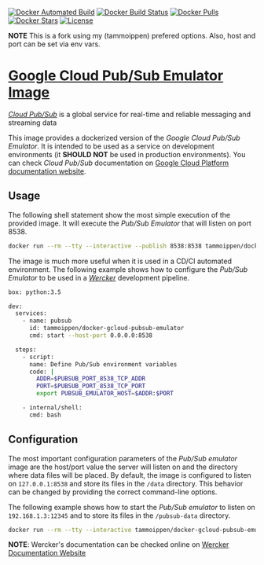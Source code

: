 [![Docker Automated Build](https://img.shields.io/docker/automated/tammoippen/docker-gcloud-pubsub-emulator.svg)](https://hub.docker.com/r/tammoippen/docker-gcloud-pubsub-emulator/) 
[![Docker Build Status](https://img.shields.io/docker/build/tammoippen/docker-gcloud-pubsub-emulator.svg)](https://hub.docker.com/r/tammoippen/docker-gcloud-pubsub-emulator/builds/) 
[![Docker Pulls](https://img.shields.io/docker/pulls/tammoippen/docker-gcloud-pubsub-emulator.svg)](https://hub.docker.com/r/tammoippen/docker-gcloud-pubsub-emulator/) 
[![Docker Stars](https://img.shields.io/docker/stars/tammoippen/docker-gcloud-pubsub-emulator.svg)](https://hub.docker.com/r/tammoippen/docker-gcloud-pubsub-emulator/) 
[![License](https://img.shields.io/github/license/tammoippen/docker-gcloud-pubsub-emulator.svg)](https://raw.githubusercontent.com/tammoippen/docker-gcloud-pubsub-emulator/blob/master/LICENSE.md)

**NOTE** This is a fork using my (tammoippen) prefered options. Also, host and port can be set via env vars.

# [Google Cloud Pub/Sub Emulator Image](https://hub.docker.com/r/tammoippen/docker-gcloud-pubsub-emulator/)

[*Cloud Pub/Sub*](https://cloud.google.com/pubsub/) is a global service for real-time and reliable messaging and streaming data

This image provides a dockerized version of the *Google Cloud Pub/Sub Emulator*. It is intended to be used as a service on development environments (it **SHOULD NOT** be used in production environments). You can check *Cloud Pub/Sub* documentation on [Google Cloud Platform documentation website](https://cloud.google.com/pubsub/docs/).

## Usage
The following shell statement show the most simple execution of the provided image. It will execute the *Pub/Sub Emulator* that will listen on port 8538.

```sh
docker run --rm --tty --interactive --publish 8538:8538 tammoippen/docker-gcloud-pubsub-emulator
```

The image is much more useful when it is used in a CD/CI automated environment. The following example shows how to configure the *Pub/Sub Emulator* to be used in a [*Wercker*](http://www.wercker.com/) development pipeline.

```sh
box: python:3.5

dev:
  services:
    - name: pubsub
      id: tammoippen/docker-gcloud-pubsub-emulator
      cmd: start --host-port 0.0.0.0:8538

  steps:
    - script:
      name: Define Pub/Sub environment variables
      code: |
        ADDR=$PUBSUB_PORT_8538_TCP_ADDR
        PORT=$PUBSUB_PORT_8538_TCP_PORT
        export PUBSUB_EMULATOR_HOST=$ADDR:$PORT

    - internal/shell:
      cmd: bash
```

## Configuration
The most important configuration parameters of the *Pub/Sub emulator* image are the host/port value the server will listen on and the directory where data files will be placed. By default, the image is configured to listen on `127.0.0.1:8538` and store its files in the `/data` directory. This behavior can be changed by providing the correct command-line options.

The following example shows how to start the *Pub/Sub emulator* to listen on `192.168.1.3:12345` and to store its files in the `/pubsub-data` directory.

```sh
docker run --rm --tty --interactive tammoippen/docker-gcloud-pubsub-emulator start --host-port=192.168.1.3:12345 --data-dir=/pubsub-data
```

**NOTE**: Wercker's documentation can be checked online on [Wercker Documentation Website](http://devcenter.wercker.com/docs/home)
